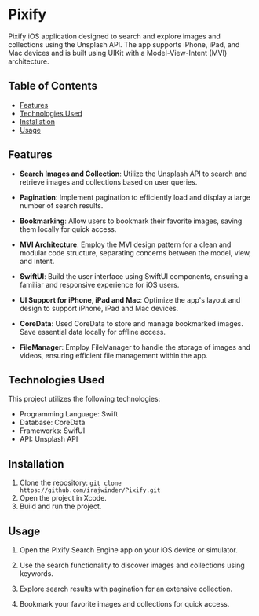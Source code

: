 # Pixify

Pixify iOS application designed to search and explore images and collections using the Unsplash API. The app supports iPhone, iPad, and Mac devices and is built using UIKit with a Model-View-Intent (MVI) architecture. 

## Table of Contents
- [Features](#features)
- [Technologies Used](#technologies-used)
- [Installation](#Installation)
- [Usage](#usage)

## Features

- **Search Images and Collection**: Utilize the Unsplash API to search and retrieve images and collections based on user queries.

- **Pagination**: Implement pagination to efficiently load and display a large number of search results.

- **Bookmarking**: Allow users to bookmark their favorite images, saving them locally for quick access.

- **MVI Architecture**: Employ the MVI design pattern for a clean and modular code structure, separating concerns between the model, view, and Intent.

- **SwiftUI**: Build the user interface using SwiftUI components, ensuring a familiar and responsive experience for iOS users.

- **UI Support for iPhone, iPad and Mac**: Optimize the app's layout and design to support iPhone, iPad and Mac devices.

- **CoreData**: Used CoreData to store and manage bookmarked images. Save essential data locally for offline access.

- **FileManager**: Employ FileManager to handle the storage of images and videos, ensuring efficient file management within the app.

## Technologies Used

This project utilizes the following technologies:

- Programming Language: Swift
- Database: CoreData
- Frameworks: SwifUI
- API: Unsplash API

## Installation
1. Clone the repository: `git clone https://github.com/irajwinder/Pixify.git`
2. Open the project in Xcode.
3. Build and run the project.

## Usage

1. Open the Pixify Search Engine app on your iOS device or simulator.

2. Use the search functionality to discover images and collections using keywords.

3. Explore search results with pagination for an extensive collection.

4. Bookmark your favorite images and collections for quick access.

